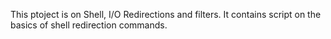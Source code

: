 This ptoject is on Shell, I/O Redirections and filters.
It contains script on the basics of shell redirection commands. 
